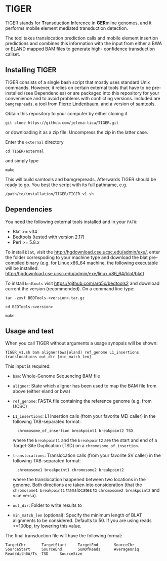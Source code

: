 # TIGER
TIGER stands for **T**ransduction **I**nference in **GER**mline genomes, 
and it performs mobile element mediated transduction detection.

The tool takes translocation prediction calls and mobile element 
insertion predictions and combines this information with the input 
from either a BWA or ELAND mapped BAM files to generate high-
confidence transduction callset.

Installing TIGER
----------------
TIGER consists of a single bash script that mostly uses standard Unix 
commands. However, it relies on certain external tools that have to be 
pre-installed (see Dependencies) or are packaged into this repository
for your convenience and to avoid problems with conflicting versions.
Included are `bamgrepreads`, a tool from [Pierre Lindenbaum](http://code.google.com/p/variationtoolkit),
and a version of [samtools](http://sourceforge.net/projects/samtools/files/samtools/0.1.17/). 

Obtain this repository to your computer by either cloning it

	git clone https://github.com/jelena-tica/TIGER.git

or downloading it as a zip file. Uncompress the zip in the latter case.

Enter the `external` directory

	cd TIGER/external

and simply type

	make

This will build samtools and bamgrepreads. Afterwards TIGER should be 
ready to go. You best the script with its full pathname, e.g.

	/path/to/installation/TIGER/TIGER_v1.sh


Dependencies
------------

You need the following external tools installed and in your `PATH`:
* Blat >= v34
* Bedtools (tested with version 2.17)
* Perl >= 5.8.x

To install `blat`, visit the http://hgdownload.cse.ucsc.edu/admin/exe/, 
enter the folder correspoding to your machine type and download the 
blat pre-compiled binary (e.g. for Linux x86_64 machine, the following 
executable will be installed:
http://hgdownload.cse.ucsc.edu/admin/exe/linux.x86_64/blat/blat)

To install `bedtools` visit https://github.com/arq5x/bedtools2 and
download current the version (recommended). On a command line type:
	
	tar -zxvf BEDTools-<version>.tar.gz
	
	cd BEDTools-<version>
	
	make


Usage and test
--------------
When you call TIGER without arguments a usage synopsis will be shown:

	TIGER_v1.sh bam aligner(bwa|eland) ref_genome L1_insertions translocations out_dir [min_match_len]

This input is required: 

* `bam`: Whole-Genome Sequencing BAM file
* `aligner`: State which aligner has been used to map the BAM file from above (either eland or bwa)
* `ref_genome`: FASTA file containing the reference genome (e.g. from UCSC)
* `L1_insertions`: L1 insertion calls (from your favorite MEI caller) in the 
  following TAB-separated format:

		chromosome_of_insertion	breakpoint1	breakpoint2	TSD

  where the `breakpoint1` and the `breakpoint2` are the start and end of a 
  Target-Site Duplication (TSD) on a `chromosome_of_insertion`.
* `translocations`: Translocation calls (from your favorite SV caller) in the 
  following TAB-separated format:

    	chromosome1	breakpoint1	chromosome2	breakpoint2

  where the translocation happened between two locations in the genome. 
  Both directions are taken into consideration (that the `chromosome1 breakpoint1` 
  translocates to `chromosome2 breakpoint2` and vice versa).
* `out_dir`: Folder to write results to
* `min_match_len` (optional): Specify the minimum length of BLAT alignments 
  to be considered. Defaults to 50. If you are using reads <=100bp, try lowering 
  this value.

The final transduction file will have the following format:
 
 	TargetChr       TargetStart     TargetEnd       SourceChr       SourceStart     SourceEnd       SumOfReads      AverageUniq     ReadsWith6A/Ts  TSD     SourceSize 


